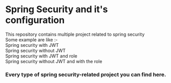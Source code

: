# Spring Security and it's configuration

<p>This repository contains multiple project related to spring security <br> Some example are like :- 
<br> Spring security with JWT
  <br> Spring security without JWT
  <br> Spring security with JWT and role
  <br> Spring security without JWT and with the role
</p>
<h3>Every type of spring security-related project you can find here.</h3>
